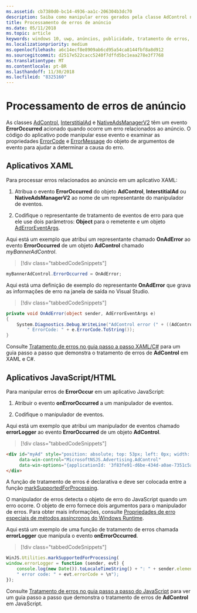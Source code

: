 ```yaml
---
ms.assetid: cb7380d0-bc14-4936-aa1c-206304b3dc70
description: Saiba como manipular erros gerados pela classe AdControl nas bibliotecas do Microsoft Advertising.
title: Processamento de erros de anúncio
ms.date: 05/11/2018
ms.topic: article
keywords: windows 10, uwp, anúncios, publicidade, tratamento de erros, java script, XAML, c#
ms.localizationpriority: medium
ms.openlocfilehash: a6c14ecf8e8909ab6cd95a54ca8144fbf8a8d912
ms.sourcegitcommit: d2517e522cacc5240f7dffd5bc1eaa278e3f7768
ms.translationtype: MT
ms.contentlocale: pt-BR
ms.lasthandoff: 11/30/2018
ms.locfileid: "8325160"
---
```

# <a name="handle-ad-errors"></a>Processamento de erros de anúncio

As classes [AdControl](https://docs.microsoft.com/uwp/api/microsoft.advertising.winrt.ui.adcontrol), [InterstitialAd](https://docs.microsoft.com/uwp/api/microsoft.advertising.winrt.ui.interstitialad) e [NativeAdsManagerV2](https://docs.microsoft.com/uwp/api/microsoft.advertising.winrt.ui.nativeadsmanagerv2) têm um evento **ErrorOccurred** acionado quando ocorre um erro relacionados ao anúncio. O código do aplicativo pode manipular esse evento e examinar as propriedades [ErrorCode](https://docs.microsoft.com/uwp/api/microsoft.advertising.winrt.ui.aderroreventargs.errorcode) e [ErrorMessage](https://docs.microsoft.com/uwp/api/microsoft.advertising.winrt.ui.aderroreventargs.errormessage) do objeto de argumentos de evento para ajudar a determinar a causa do erro.

<span id="bkmk-dotnet"/>

## <a name="xaml-apps"></a>Aplicativos XAML

Para processar erros relacionados ao anúncio em um aplicativo XAML:

1. Atribua o evento **ErrorOccurred** do objeto **AdControl**, **InterstitialAd** ou **NativeAdsManagerV2** ao nome de um representante do manipulador de eventos.

2. Codifique o representante de tratamento de eventos de erro para que ele use dois parâmetros: **Object** para o remetente e um objeto [AdErrorEventArgs](https://docs.microsoft.com/uwp/api/microsoft.advertising.winrt.ui.aderroreventargs).

Aqui está um exemplo que atribui um representante chamado **OnAdError** ao evento **ErrorOccurred** de um objeto **AdControl** chamado *myBannerAdControl*.

> [!div class="tabbedCodeSnippets"]
``` csharp
myBannerAdControl.ErrorOccurred = OnAdError;
```

Aqui está uma definição de exemplo do representante **OnAdError** que grava as informações de erro na janela de saída no Visual Studio.

> [!div class="tabbedCodeSnippets"]
``` csharp
private void OnAdError(object sender, AdErrorEventArgs e)
{
    System.Diagnostics.Debug.WriteLine("AdControl error (" + ((AdControl)sender).Name + "): " + e.Error +
        " ErrorCode: " + e.ErrorCode.ToString());
}
```

Consulte [Tratamento de erros no guia passo a passo XAML/C#](error-handling-in-xamlc-walkthrough.md) para um guia passo a passo que demonstra o tratamento de erros de **AdControl** em XAML e C#.

<span id="bkmk-javascript"/>

## <a name="javascripthtml-apps"></a>Aplicativos JavaScript/HTML

Para manipular erros de **ErrorOccur** em um aplicativo JavaScript:

1.  Atribuir o evento **onErrorOccurred** a um manipulador de eventos.

2.  Codifique o manipulador de eventos.

Aqui está um exemplo que atribui um manipulador de eventos chamado **errorLogger** ao evento **ErrorOccurred** de um objeto **AdControl**.

> [!div class="tabbedCodeSnippets"]
``` html
<div id="myAd" style="position: absolute; top: 53px; left: 0px; width: 250px; height: 250px; z-index: 1"
     data-win-control="MicrosoftNSJS.Advertising.AdControl"
     data-win-options="{applicationId: '3f83fe91-d6be-434d-a0ae-7351c5a997f1', adUnitId: 'test', onErrorOccurred: errorLogger}">
</div>
```

A função de tratamento de erros é declarativa e deve ser colocada entre a função [markSupportedForProcessing](http://msdn.microsoft.com/library/windows/apps/Hh967819.aspx).

O manipulador de erros detecta o objeto de erro do JavaScript quando um erro ocorre. O objeto de erro fornece dois argumentos para o manipulador de erros. Para obter mais informações, consulte [Propriedades de erro especiais de métodos assíncronos do Windows Runtime](http://msdn.microsoft.com/library/windows/apps/hh994690.aspx).

Aqui está um exemplo de uma função de tratamento de erros chamada **errorLogger** que manipula o evento **onErrorOccurred**.

> [!div class="tabbedCodeSnippets"]
``` javascript
WinJS.Utilities.markSupportedForProcessing(
window.errorLogger = function (sender, evt) {
    console.log(new Date()).toLocaleTimeString() + ": " + sender.element.id + " error: " + evt.errorMessage +
    " error code: " + evt.errorCode + \n");
});
```

Consulte [Tratamento de erros no guia passo a passo do JavaScript](error-handling-in-javascript-walkthrough.md) para ver um guia passo a passo que demonstra o tratamento de erros de **AdControl** em JavaScript.
